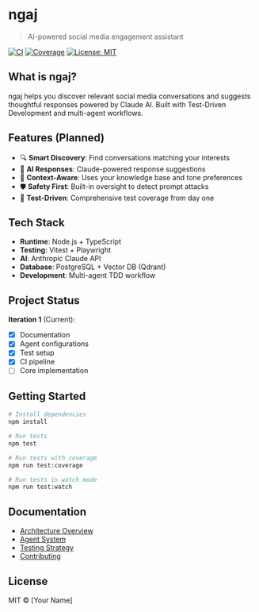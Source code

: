 # ngaj

> AI-powered social media engagement assistant

[![CI](https://github.com/yourusername/ngaj/actions/workflows/ci.yml/badge.svg)](https://github.com/yourusername/ngaj/actions/workflows/ci.yml)
[![Coverage](https://img.shields.io/badge/coverage-0%25-red.svg)](./coverage)
[![License: MIT](https://img.shields.io/badge/License-MIT-yellow.svg)](./LICENSE)

## What is ngaj?

ngaj helps you discover relevant social media conversations and suggests thoughtful responses powered by Claude AI. Built with Test-Driven Development and multi-agent workflows.

## Features (Planned)

- 🔍 **Smart Discovery**: Find conversations matching your interests
- 🤖 **AI Responses**: Claude-powered response suggestions
- 🎯 **Context-Aware**: Uses your knowledge base and tone preferences
- 🛡️ **Safety First**: Built-in oversight to detect prompt attacks
- 🧪 **Test-Driven**: Comprehensive test coverage from day one

## Tech Stack

- **Runtime**: Node.js + TypeScript
- **Testing**: Vitest + Playwright
- **AI**: Anthropic Claude API
- **Database**: PostgreSQL + Vector DB (Qdrant)
- **Development**: Multi-agent TDD workflow

## Project Status

**Iteration 1** (Current): 
- [x] Documentation
- [x] Agent configurations
- [x] Test setup
- [x] CI pipeline
- [ ] Core implementation

## Getting Started

```bash
# Install dependencies
npm install

# Run tests
npm test

# Run tests with coverage
npm run test:coverage

# Run tests in watch mode
npm run test:watch
```

## Documentation

- [Architecture Overview](./docs/architecture/README.md)
- [Agent System](./docs/guides/agent-system.md)
- [Testing Strategy](./docs/guides/testing-strategy.md)
- [Contributing](./CONTRIBUTING.md)

## License

MIT © [Your Name]
